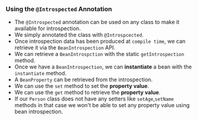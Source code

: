 ### Using the `@Introspected` Annotation
* The `@Introspected` annotation can be used on any class to make it available for introspection.
* We simply annotated the class with `@Introspcected`.
* Once introspection data has been produced at `compile time`, we can retrieve it via the `BeanIntrospection` API.
* We can retrieve a `BeanIntrospction` with the static `getIntrospection` method.
* Once we have a `BeanIntrospection`, we can __instantiate__ a bean with the `instantiate` method.
* A `BeanProperty` can be retrieved from the introspection.
* We can use the `set` method to set the __property value__.
* We can use the `get` method to retrieve the __property value__.
* If our `Person` class does not have any setters like `setAge`,`setName` methods in that case we won't be able to set any property value using bean introspection.